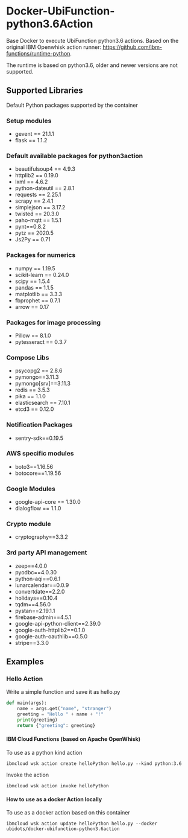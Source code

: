 # Docker-UbiFunction-python3.6Action

Base Docker to execute UbiFunction python3.6 actions. Based on the original IBM Openwhisk action runner: https://github.com/ibm-functions/runtime-python.

The runtime is based on python3.6, older and newer versions are not supported.

## Supported Libraries

Default Python packages supported by the container

### Setup modules

- gevent == 21.1.1
- flask == 1.1.2

### Default available packages for python3action

- beautifulsoup4 == 4.9.3
- httplib2 == 0.19.0
- lxml == 4.6.2
- python-dateutil == 2.8.1
- requests == 2.25.1
- scrapy == 2.4.1
- simplejson == 3.17.2
- twisted == 20.3.0
- paho-mqtt == 1.5.1
- pynt==0.8.2
- pytz == 2020.5
- Js2Py == 0.71

### Packages for numerics

- numpy == 1.19.5
- scikit-learn == 0.24.0
- scipy == 1.5.4
- pandas == 1.1.5
- matplotlib == 3.3.3
- fbprophet == 0.7.1
- arrow == 0.17

### Packages for image processing

- Pillow == 8.1.0
- pytesseract == 0.3.7

### Compose Libs

- psycopg2 == 2.8.6
- pymongo==3.11.3
- pymongo[srv]==3.11.3
- redis == 3.5.3
- pika == 1.1.0
- elasticsearch == 7.10.1
- etcd3 == 0.12.0

### Notification Packages

- sentry-sdk==0.19.5

### AWS specific modules

- boto3==1.16.56
- botocore==1.19.56

### Google Modules

- google-api-core == 1.30.0
- dialogflow == 1.1.0

### Crypto module

- cryptography==3.3.2

### 3rd party API management

- zeep==4.0.0
- pyodbc==4.0.30
- python-aqi==0.6.1
- lunarcalendar==0.0.9
- convertdate==2.2.0
- holidays==0.10.4
- tqdm==4.56.0
- pystan==2.19.1.1
- firebase-admin==4.5.1
- google-api-python-client==2.39.0
- google-auth-httplib2==0.1.0
- google-auth-oauthlib==0.5.0
- stripe==3.3.0

## Examples

### Hello Action

Write a simple function and save it as hello.py

```py
def main(args):
    name = args.get("name", "stranger")
    greeting = "Hello " + name + "!"
    print(greeting)
    return {"greeting": greeting}
```

#### IBM Cloud Functions (based on Apache OpenWhisk)

To use as a python kind action

```
ibmcloud wsk action create helloPython hello.py --kind python:3.6
```

Invoke the action

```
ibmcloud wsk action invoke helloPython
```

#### How to use as a docker Action locally

To use as a docker action based on this container

```
ibmcloud wsk action update helloPython hello.py --docker ubidots/docker-ubifunction-python3.6action
```
